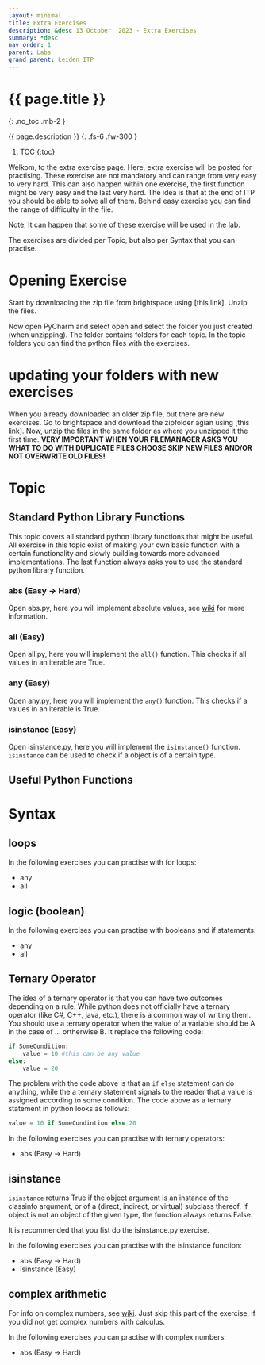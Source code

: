 ```yaml
---
layout: minimal
title: Extra Exercises
description: &desc 13 October, 2023 - Extra Exercises
summary: *desc
nav_order: 1
parent: Labs
grand_parent: Leiden ITP
---
```



# {{ page.title }}
{: .no_toc .mb-2 }

{{ page.description }}
{: .fs-6 .fw-300 }

1. TOC
{:toc}

Welkom, to the extra exercise page. Here, extra exercise will be posted for practising. These exercise are not mandatory and can range from very easy to very hard. This can also happen within one exercise, the first function might be very easy and the last very hard. The idea is that at the end of ITP you should be able to solve all of them. Behind easy exercise you can find the range of difficulty in the file.

Note, It can happen that some of these exercise will be used in the lab. 

The exercises are divided per Topic, but also per Syntax that you can practise. 

# Opening Exercise

Start by downloading the zip file from brightspace using [this link]. Unzip the files.

Now open PyCharm and select open and select the folder you just created (when unzipping). The folder contains folders for each topic. In the topic folders you can find the python files with the exercises.

# updating your folders with new exercises

When you already downloaded an older zip file, but there are new exercises. Go to brightspace and download the zipfolder agian using [this link]. Now, unzip the files in the same folder as where you unzipped it the first time. **VERY IMPORTANT WHEN YOUR FILEMANAGER ASKS YOU WHAT TO DO WITH DUPLICATE FILES CHOOSE SKIP NEW FILES AND/OR NOT OVERWRITE OLD FILES!**

# Topic

## Standard Python Library Functions

This topic covers all standard python library functions that might be useful. All exercise in this topic exist of making your own basic function with a certain functionality and slowly building towards more advanced implementations. The last function always asks you to use the standard python library function.

### abs (Easy -> Hard)

Open abs.py, here you will implement absolute values, see [wiki](https://en.wikipedia.org/wiki/Absolute_value) for more information.

### all (Easy)

Open all.py, here you will implement the `all()` function. This checks if all values in an iterable are True. 

### any (Easy)

Open any.py, here you will implement the `any()` function. This checks if a values in an iterable is True. 

### isinstance (Easy)

Open isinstance.py, here you will implement the `isinstance()` function. `isinstance`
can be used to check if a object is of a certain type.

## Useful Python Functions

# Syntax

## loops

In the following exercises you can practise with for loops:

- any
- all

## logic (boolean)

In the following exercises you can practise with booleans and if statements:

- any
- all

## Ternary Operator

The idea of a ternary operator is that you can have two outcomes depending on a rule. While python does not officially have a ternary operator (like C#, C++, java, etc.), there is a common way of writing them. You should use a ternary operator when the value of a variable should be A in the case of ... ortherwise B. It replace the following code:
```python
if SomeCondition:
    value = 10 #this can be any value
else:
    value = 20
```

The problem with the code above is that an `if` `else` statement can do anything, while the a ternary statement signals to the reader that a value is assigned according to some condition. The code above as a ternary statement in python looks as follows:
```python
value = 10 if SomeCondintion else 20
```

In the following exercises you can practise with ternary operators:

- abs (Easy -> Hard)

## isinstance

`isinstance` returns True if the object argument is an instance of the classinfo argument, or of a (direct, indirect, or virtual) subclass thereof. If object is not an object of the given type, the function always returns False. 

It is recommended that you fist do the isinstance.py exercise.

In the following exercises you can practise with the isinstance function:

- abs (Easy -> Hard)
- isinstance (Easy)

## complex arithmetic

For info on complex numbers, see [wiki](https://en.wikipedia.org/wiki/Complex_number). Just skip this part of the exercise, if you did not get complex numbers with calculus.

In the following exercises you can practise with complex numbers:

- abs (Easy -> Hard)
